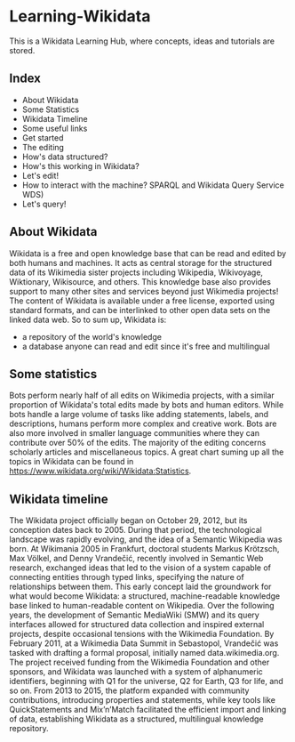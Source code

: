 # Learning-Wikidata
This is a Wikidata Learning Hub, where concepts, ideas and tutorials are stored.
## Index
- About Wikidata
- Some Statistics
- Wikidata Timeline
- Some useful links
- Get started
- The editing
- How's data structured?
- How's this working in Wikidata?
- Let's edit!
- How to interact with the machine? SPARQL and Wikidata Query Service WDS)
- Let's query!

## About Wikidata
Wikidata is a free and open knowledge base that can be read and edited by both humans and machines.
It acts as central storage for the structured data of its Wikimedia sister projects including Wikipedia, Wikivoyage, Wiktionary, Wikisource, and others.
This knowledge base also provides support to many other sites and services beyond just Wikimedia projects! The content of Wikidata is available under a free license, exported using standard formats, and can be interlinked to other open data sets on the linked data web.
So to sum up, Wikidata is: 
- a repository of the world's knowledge
- a database anyone can read and edit since it's free and multilingual

## Some statistics
Bots perform nearly half of all edits on Wikimedia projects, with a similar proportion of Wikidata's total edits made by bots and human editors. While bots handle a large volume of tasks like adding statements, labels, and descriptions, humans perform more complex and creative work. Bots are also more involved in smaller language communities where they can contribute over 50% of the edits. 
The majority of the editing concerns scholarly articles and miscellaneous topics. A great chart suming up all the topics in Wikidata can be found in https://www.wikidata.org/wiki/Wikidata:Statistics.

## Wikidata timeline
The Wikidata project officially began on October 29, 2012, but its conception dates back to 2005. During that period, the technological landscape was rapidly evolving, and the idea of a Semantic Wikipedia was born. At Wikimania 2005 in Frankfurt, doctoral students Markus Krötzsch, Max Völkel, and Denny Vrandečić, recently involved in Semantic Web research, exchanged ideas that led to the vision of a system capable of connecting entities through typed links, specifying the nature of relationships between them. This early concept laid the groundwork for what would become Wikidata: a structured, machine-readable knowledge base linked to human-readable content on Wikipedia. Over the following years, the development of Semantic MediaWiki (SMW) and its query interfaces allowed for structured data collection and inspired external projects, despite occasional tensions with the Wikimedia Foundation. By February 2011, at a Wikimedia Data Summit in Sebastopol, Vrandečić was tasked with drafting a formal proposal, initially named data.wikimedia.org. The project received funding from the Wikimedia Foundation and other sponsors, and Wikidata was launched with a system of alphanumeric identifiers, beginning with Q1 for the universe, Q2 for Earth, Q3 for life, and so on. From 2013 to 2015, the platform expanded with community contributions, introducing properties and statements, while key tools like QuickStatements and Mix’n’Match facilitated the efficient import and linking of data, establishing Wikidata as a structured, multilingual knowledge repository.
